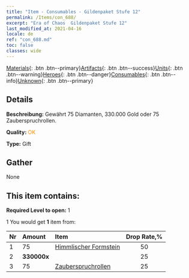 ```yaml
---
title: "Item - Consumables - Gildenpaket Stufe 12"
permalink: /Items/con_688/
excerpt: "Era of Chaos  Gildenpaket Stufe 12"
last_modified_at: 2021-04-16
locale: de
ref: "con_688.md"
toc: false
classes: wide
---
```

 [Materials](/de/Items/){: .btn .btn--primary}[Artifacts](/de/Items/Artifacts/){: .btn .btn--success}[Units](/de/Items/Units/){: .btn .btn--warning}[Heroes](/de/Items/Heroes/){: .btn .btn--danger}[Consumables](/de/Items/Consumables/){: .btn .btn--info}[Unknown](/de/Items/Unknown/){: .btn .btn--primary}

## Details
 **Beschreibung:** Gewährt 75 Diamanten, 330.000 Gold oder 75 Zauberspruchrollen.

 **Quality:** <span style="color: #FF8C00">OK</span>

 **Type:** Gift

## Gather

  None

## This item contains:

 **Required Level to open:** 1

 1 You would get **1** item  from:

  | Nr | Amount |     Item    | Drop Rate,% |
  |:---|:-------|:------------|:---------:|
  | 1 | 75 | [Himmlischer Formstein](/de/Items/art_188/) | 50 | 
  | 2 |  **330000x** | <i class="fas fa-coins"/> | 25 | 
  | 3 | 75 | [Zauberspruchrollen](/de/Items/con_694/) | 25 | 
